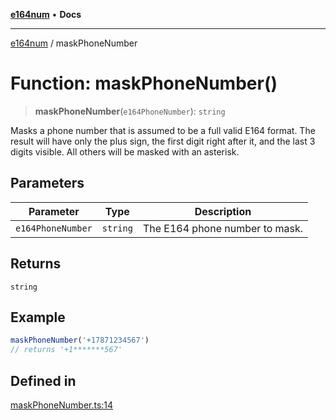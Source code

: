 [**e164num**](../README.md) • **Docs**

---

[e164num](../README.md) / maskPhoneNumber

# Function: maskPhoneNumber()

> **maskPhoneNumber**(`e164PhoneNumber`): `string`

Masks a phone number that is assumed to be a full valid E164 format. The
result will have only the plus sign, the first digit right after it, and the
last 3 digits visible. All others will be masked with an asterisk.

## Parameters

| Parameter         | Type     | Description                    |
| ----------------- | -------- | ------------------------------ |
| `e164PhoneNumber` | `string` | The E164 phone number to mask. |

## Returns

`string`

## Example

```ts
maskPhoneNumber('+17871234567')
// returns '+1*******567'
```

## Defined in

[maskPhoneNumber.ts:14](https://github.com/ericvera/e164num/blob/main/src/maskPhoneNumber.ts#L14)
